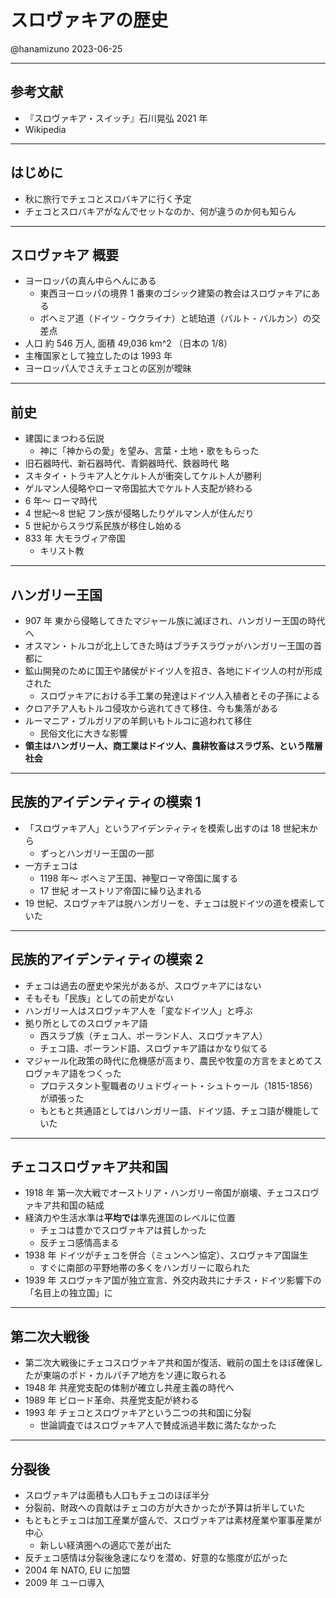 # スロヴァキアの歴史

@hanamizuno
2023-06-25

---

## 参考文献

- 『スロヴァキア・スイッチ』石川晃弘 2021 年
- Wikipedia

---

## はじめに

- 秋に旅行でチェコとスロバキアに行く予定
- チェコとスロバキアがなんでセットなのか、何が違うのか何も知らん

---

## スロヴァキア 概要

- ヨーロッパの真ん中らへんにある
  - 東西ヨーロッパの境界 1 番東のゴシック建築の教会はスロヴァキアにある
  - ボヘミア道（ドイツ - ウクライナ）と琥珀道（バルト - バルカン）の交差点
- 人口 約 546 万人, 面積 49,036 km^2 （日本の 1/8）
- 主権国家として独立したのは 1993 年
- ヨーロッパ人でさえチェコとの区別が曖昧

---

## 前史

- 建国にまつわる伝説
  - 神に「神からの愛」を望み、言葉・土地・歌をもらった
- 旧石器時代、新石器時代、青銅器時代、鉄器時代 略
- スキタイ・トラキア人とケルト人が衝突してケルト人が勝利
- ゲルマン人侵略やローマ帝国拡大でケルト人支配が終わる
- 6 年〜 ローマ時代
- 4 世紀〜8 世紀 フン族が侵略したりゲルマン人が住んだり
- 5 世紀からスラヴ系民族が移住し始める
- 833 年 大モラヴィア帝国
  - キリスト教

---

## ハンガリー王国

- 907 年 東から侵略してきたマジャール族に滅ぼされ、ハンガリー王国の時代へ
- オスマン・トルコが北上してきた時はブラチスラヴァがハンガリー王国の首都に
- 鉱山開発のために国王や諸侯がドイツ人を招き、各地にドイツ人の村が形成された
  - スロヴァキアにおける手工業の発達はドイツ人入植者とその子孫による
- クロアチア人もトルコ侵攻から逃れてきて移住、今も集落がある
- ルーマニア・ブルガリアの羊飼いもトルコに追われて移住
  - 民俗文化に大きな影響
- **領主はハンガリー人、商工業はドイツ人、農耕牧畜はスラヴ系、という階層社会**

---

## 民族的アイデンティティの模索 1

- 「スロヴァキア人」というアイデンティティを模索し出すのは 18 世紀末から
  - ずっとハンガリー王国の一部
- 一方チェコは
  - 1198 年〜 ボヘミア王国、神聖ローマ帝国に属する
  - 17 世紀 オーストリア帝国に繰り込まれる
- 19 世紀、スロヴァキアは脱ハンガリーを、チェコは脱ドイツの道を模索していた

---

## 民族的アイデンティティの模索 2

- チェコは過去の歴史や栄光があるが、スロヴァキアにはない
- そもそも「民族」としての前史がない
- ハンガリー人はスロヴァキア人を「変なドイツ人」と呼ぶ
- 拠り所としてのスロヴァキア語
  - 西スラブ族（チェコ人、ポーランド人、スロヴァキア人）
  - チェコ語、ポーランド語、スロヴァキア語はかなり似てる
- マジャール化政策の時代に危機感が高まり、農民や牧童の方言をまとめてスロヴァキア語をつくった
  - プロテスタント聖職者のリュドヴィート・シュトゥール（1815-1856）が頑張った
  - もともと共通語としてはハンガリー語、ドイツ語、チェコ語が機能していた

---

## チェコスロヴァキア共和国

- 1918 年 第一次大戦でオーストリア・ハンガリー帝国が崩壊、チェコスロヴァキア共和国の結成
- 経済力や生活水準は**平均では**準先進国のレベルに位置
  - チェコは豊かでスロヴァキアは貧しかった
  - 反チェコ感情高まる
- 1938 年 ドイツがチェコを併合（ミュンヘン協定）、スロヴァキア国誕生
  - すぐに南部の平野地帯の多くをハンガリーに取られた
- 1939 年 スロヴァキア国が独立宣言、外交内政共にナチス・ドイツ影響下の「名目上の独立国」に

---

## 第二次大戦後

- 第二次大戦後にチェコスロヴァキア共和国が復活、戦前の国土をほぼ確保したが東端のポド・カルパチア地方をソ連に取られる
- 1948 年 共産党支配の体制が確立し共産主義の時代へ
- 1989 年 ビロード革命、共産党支配が終わる
- 1993 年 チェコとスロヴァキアという二つの共和国に分裂
  - 世論調査ではスロヴァキア人で賛成派過半数に満たなかった

---

## 分裂後

- スロヴァキアは面積も人口もチェコのほぼ半分
- 分裂前、財政への貢献はチェコの方が大きかったが予算は折半していた
- もともとチェコは加工産業が盛んで、スロヴァキアは素材産業や軍事産業が中心
  - 新しい経済圏への適応で差が出た
- 反チェコ感情は分裂後急速になりを潜め、好意的な態度が広がった
- 2004 年 NATO, EU に加盟
- 2009 年 ユーロ導入
